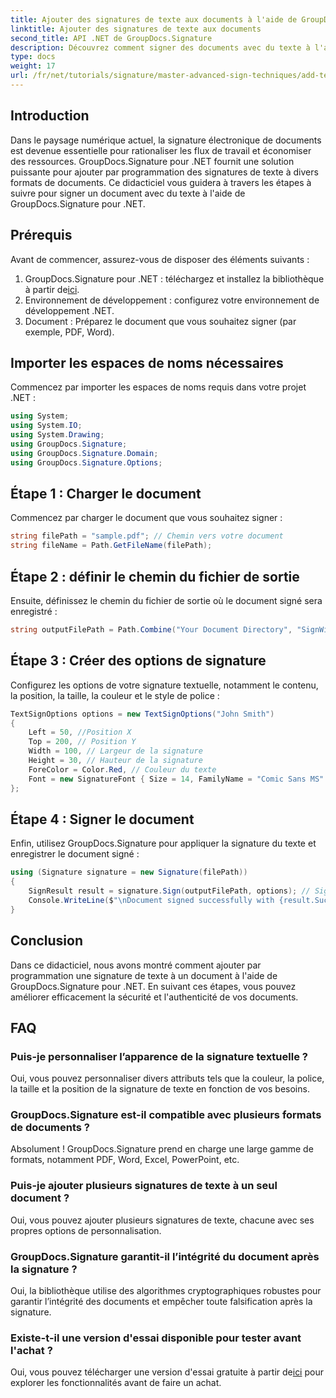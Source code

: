 ```yaml
---
title: Ajouter des signatures de texte aux documents à l'aide de GroupDocs.Signature
linktitle: Ajouter des signatures de texte aux documents
second_title: API .NET de GroupDocs.Signature
description: Découvrez comment signer des documents avec du texte à l'aide de GroupDocs.Signature pour .NET. Guide étape par étape pour ajouter des signatures de texte par programmation.
type: docs
weight: 17
url: /fr/net/tutorials/signature/master-advanced-sign-techniques/add-text-signatures-to-documents/
---
```

## Introduction

Dans le paysage numérique actuel, la signature électronique de documents est devenue essentielle pour rationaliser les flux de travail et économiser des ressources. GroupDocs.Signature pour .NET fournit une solution puissante pour ajouter par programmation des signatures de texte à divers formats de documents. Ce didacticiel vous guidera à travers les étapes à suivre pour signer un document avec du texte à l'aide de GroupDocs.Signature pour .NET.

## Prérequis

Avant de commencer, assurez-vous de disposer des éléments suivants :

1.  GroupDocs.Signature pour .NET : téléchargez et installez la bibliothèque à partir de[ici](https://releases.groupdocs.com/signature/net/).
2. Environnement de développement : configurez votre environnement de développement .NET.
3. Document : Préparez le document que vous souhaitez signer (par exemple, PDF, Word).

## Importer les espaces de noms nécessaires

Commencez par importer les espaces de noms requis dans votre projet .NET :

```csharp
using System;
using System.IO;
using System.Drawing;
using GroupDocs.Signature;
using GroupDocs.Signature.Domain;
using GroupDocs.Signature.Options;
```

## Étape 1 : Charger le document

Commencez par charger le document que vous souhaitez signer :

```csharp
string filePath = "sample.pdf"; // Chemin vers votre document
string fileName = Path.GetFileName(filePath);
```

## Étape 2 : définir le chemin du fichier de sortie

Ensuite, définissez le chemin du fichier de sortie où le document signé sera enregistré :

```csharp
string outputFilePath = Path.Combine("Your Document Directory", "SignWithText", fileName);
```

## Étape 3 : Créer des options de signature

Configurez les options de votre signature textuelle, notamment le contenu, la position, la taille, la couleur et le style de police :

```csharp
TextSignOptions options = new TextSignOptions("John Smith")
{
    Left = 50, //Position X
    Top = 200, // Position Y
    Width = 100, // Largeur de la signature
    Height = 30, // Hauteur de la signature
    ForeColor = Color.Red, // Couleur du texte
    Font = new SignatureFont { Size = 14, FamilyName = "Comic Sans MS" } // Paramètres de police
};
```

## Étape 4 : Signer le document

Enfin, utilisez GroupDocs.Signature pour appliquer la signature du texte et enregistrer le document signé :

```csharp
using (Signature signature = new Signature(filePath))
{
    SignResult result = signature.Sign(outputFilePath, options); // Signer le document
    Console.WriteLine($"\nDocument signed successfully with {result.Succeeded.Count} signature(s).\nFile saved at {outputFilePath}.");
}
```

## Conclusion

Dans ce didacticiel, nous avons montré comment ajouter par programmation une signature de texte à un document à l'aide de GroupDocs.Signature pour .NET. En suivant ces étapes, vous pouvez améliorer efficacement la sécurité et l'authenticité de vos documents.

## FAQ

### Puis-je personnaliser l’apparence de la signature textuelle ?
Oui, vous pouvez personnaliser divers attributs tels que la couleur, la police, la taille et la position de la signature de texte en fonction de vos besoins.

### GroupDocs.Signature est-il compatible avec plusieurs formats de documents ?
Absolument ! GroupDocs.Signature prend en charge une large gamme de formats, notamment PDF, Word, Excel, PowerPoint, etc.

### Puis-je ajouter plusieurs signatures de texte à un seul document ?
Oui, vous pouvez ajouter plusieurs signatures de texte, chacune avec ses propres options de personnalisation.

### GroupDocs.Signature garantit-il l’intégrité du document après la signature ?
Oui, la bibliothèque utilise des algorithmes cryptographiques robustes pour garantir l’intégrité des documents et empêcher toute falsification après la signature.

### Existe-t-il une version d'essai disponible pour tester avant l'achat ?
 Oui, vous pouvez télécharger une version d'essai gratuite à partir de[ici](https://releases.groupdocs.com/) pour explorer les fonctionnalités avant de faire un achat.